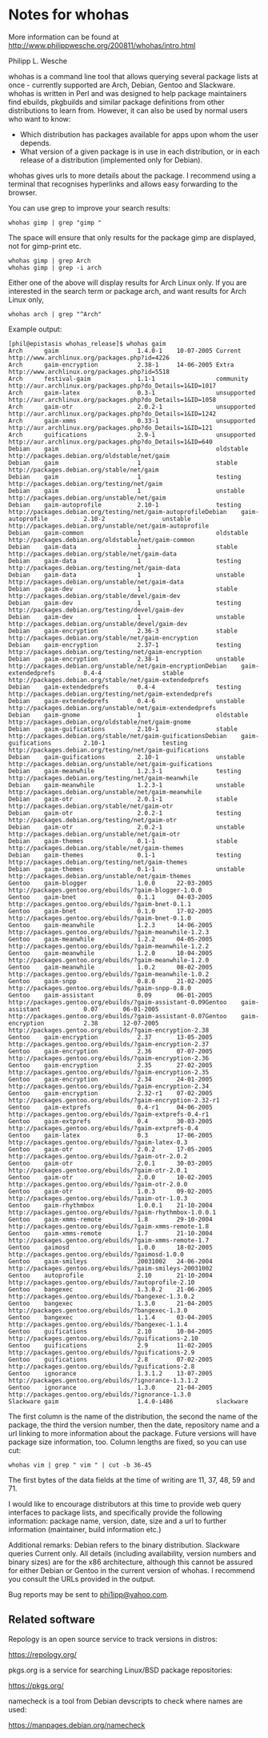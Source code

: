 # Notes for whohas

More information can be found at http://www.philippwesche.org/200811/whohas/intro.html

Philipp L. Wesche

whohas is a command line tool that allows querying several package lists at once - currently supported are Arch, Debian, Gentoo and Slackware. whohas is written in Perl and was designed to help package maintainers find ebuilds, pkgbuilds and similar package definitions from other distributions to learn from. However, it can also be used by normal users who want to know:
- Which distribution has packages available for apps upon whom the user depends.
- What version of a given package is in use in each distribution, or in each release of a distribution (implemented only for Debian).

whohas gives urls to more details about the package. I recommend using a terminal that recognises hyperlinks and allows easy forwarding to the browser.

You can use grep to improve your search results:
```
whohas gimp | grep "gimp "
```
The space will ensure that only results for the package gimp are displayed, not for gimp-print etc.
```
whohas gimp | grep Arch
whohas gimp | grep -i arch
```
Either one of the above will display results for Arch Linux only. If you are interested in the search term or package arch, and want results for Arch Linux only,
```
whohas arch | grep "^Arch"
```

Example output:
```
[phil@epistasis whohas_release]$ whohas gaim
Arch      gaim                      1.4.0-1    10-07-2005 Current     http://www.archlinux.org/packages.php?id=4226
Arch      gaim-encryption           2.38-1     14-06-2005 Extra       http://www.archlinux.org/packages.php?id=5518
Arch      festival-gaim             1.1-1                 community   http://aur.archlinux.org/packages.php?do_Details=1&ID=1017
Arch      gaim-latex                0.3-1                 unsupported http://aur.archlinux.org/packages.php?do_Details=1&ID=1058
Arch      gaim-otr                  2.0.2-1               unsupported http://aur.archlinux.org/packages.php?do_Details=1&ID=1242
Arch      gaim-xmms                 0.33-1                unsupported http://aur.archlinux.org/packages.php?do_Details=1&ID=121
Arch      guifications              2.9-1                 unsupported http://aur.archlinux.org/packages.php?do_Details=1&ID=640
Debian    gaim                      1                     oldstable   http://packages.debian.org/oldstable/net/gaim
Debian    gaim                      1                     stable      http://packages.debian.org/stable/net/gaim
Debian    gaim                      1                     testing     http://packages.debian.org/testing/net/gaim
Debian    gaim                      1                     unstable    http://packages.debian.org/unstable/net/gaim
Debian    gaim-autoprofile          2.10-1                testing     http://packages.debian.org/testing/net/gaim-autoprofileDebian    gaim-autoprofile          2.10-2                unstable    http://packages.debian.org/unstable/net/gaim-autoprofile
Debian    gaim-common               1                     oldstable   http://packages.debian.org/oldstable/net/gaim-common
Debian    gaim-data                 1                     stable      http://packages.debian.org/stable/net/gaim-data
Debian    gaim-data                 1                     testing     http://packages.debian.org/testing/net/gaim-data
Debian    gaim-data                 1                     unstable    http://packages.debian.org/unstable/net/gaim-data
Debian    gaim-dev                  1                     stable      http://packages.debian.org/stable/devel/gaim-dev
Debian    gaim-dev                  1                     testing     http://packages.debian.org/testing/devel/gaim-dev
Debian    gaim-dev                  1                     unstable    http://packages.debian.org/unstable/devel/gaim-dev
Debian    gaim-encryption           2.36-3                stable      http://packages.debian.org/stable/net/gaim-encryption
Debian    gaim-encryption           2.37-1                testing     http://packages.debian.org/testing/net/gaim-encryption
Debian    gaim-encryption           2.38-1                unstable    http://packages.debian.org/unstable/net/gaim-encryptionDebian    gaim-extendedprefs        0.4-4                 stable      http://packages.debian.org/stable/net/gaim-extendedprefs
Debian    gaim-extendedprefs        0.4-4                 testing     http://packages.debian.org/testing/net/gaim-extendedprefs
Debian    gaim-extendedprefs        0.4-6                 unstable    http://packages.debian.org/unstable/net/gaim-extendedprefs
Debian    gaim-gnome                1                     oldstable   http://packages.debian.org/oldstable/net/gaim-gnome
Debian    gaim-guifications         2.10-1                stable      http://packages.debian.org/stable/net/gaim-guificationsDebian    gaim-guifications         2.10-1                testing     http://packages.debian.org/testing/net/gaim-guifications
Debian    gaim-guifications         2.10-1                unstable    http://packages.debian.org/unstable/net/gaim-guifications
Debian    gaim-meanwhile            1.2.3-1               testing     http://packages.debian.org/testing/net/gaim-meanwhile
Debian    gaim-meanwhile            1.2.3-1               unstable    http://packages.debian.org/unstable/net/gaim-meanwhile
Debian    gaim-otr                  2.0.1-1               stable      http://packages.debian.org/stable/net/gaim-otr
Debian    gaim-otr                  2.0.2-1               testing     http://packages.debian.org/testing/net/gaim-otr
Debian    gaim-otr                  2.0.2-1               unstable    http://packages.debian.org/unstable/net/gaim-otr
Debian    gaim-themes               0.1-1                 stable      http://packages.debian.org/stable/net/gaim-themes
Debian    gaim-themes               0.1-1                 testing     http://packages.debian.org/testing/net/gaim-themes
Debian    gaim-themes               0.1-1                 unstable    http://packages.debian.org/unstable/net/gaim-themes
Gentoo    gaim-blogger              1.0.0      22-03-2005             http://packages.gentoo.org/ebuilds/?gaim-blogger-1.0.0
Gentoo    gaim-bnet                 0.1.1      04-03-2005             http://packages.gentoo.org/ebuilds/?gaim-bnet-0.1.1
Gentoo    gaim-bnet                 0.1.0      17-02-2005             http://packages.gentoo.org/ebuilds/?gaim-bnet-0.1.0
Gentoo    gaim-meanwhile            1.2.3      14-06-2005             http://packages.gentoo.org/ebuilds/?gaim-meanwhile-1.2.3
Gentoo    gaim-meanwhile            1.2.2      04-05-2005             http://packages.gentoo.org/ebuilds/?gaim-meanwhile-1.2.2
Gentoo    gaim-meanwhile            1.2.0      10-04-2005             http://packages.gentoo.org/ebuilds/?gaim-meanwhile-1.2.0
Gentoo    gaim-meanwhile            1.0.2      08-02-2005             http://packages.gentoo.org/ebuilds/?gaim-meanwhile-1.0.2
Gentoo    gaim-snpp                 0.8.0      21-02-2005             http://packages.gentoo.org/ebuilds/?gaim-snpp-0.8.0
Gentoo    gaim-assistant            0.09       06-01-2005             http://packages.gentoo.org/ebuilds/?gaim-assistant-0.09Gentoo    gaim-assistant            0.07       06-01-2005             http://packages.gentoo.org/ebuilds/?gaim-assistant-0.07Gentoo    gaim-encryption           2.38       12-07-2005             http://packages.gentoo.org/ebuilds/?gaim-encryption-2.38
Gentoo    gaim-encryption           2.37       13-05-2005             http://packages.gentoo.org/ebuilds/?gaim-encryption-2.37
Gentoo    gaim-encryption           2.36       07-07-2005             http://packages.gentoo.org/ebuilds/?gaim-encryption-2.36
Gentoo    gaim-encryption           2.35       27-02-2005             http://packages.gentoo.org/ebuilds/?gaim-encryption-2.35
Gentoo    gaim-encryption           2.34       24-01-2005             http://packages.gentoo.org/ebuilds/?gaim-encryption-2.34
Gentoo    gaim-encryption           2.32-r1    07-02-2005             http://packages.gentoo.org/ebuilds/?gaim-encryption-2.32-r1
Gentoo    gaim-extprefs             0.4-r1     04-06-2005             http://packages.gentoo.org/ebuilds/?gaim-extprefs-0.4-r1
Gentoo    gaim-extprefs             0.4        30-03-2005             http://packages.gentoo.org/ebuilds/?gaim-extprefs-0.4
Gentoo    gaim-latex                0.3        17-06-2005             http://packages.gentoo.org/ebuilds/?gaim-latex-0.3
Gentoo    gaim-otr                  2.0.2      17-05-2005             http://packages.gentoo.org/ebuilds/?gaim-otr-2.0.2
Gentoo    gaim-otr                  2.0.1      30-03-2005             http://packages.gentoo.org/ebuilds/?gaim-otr-2.0.1
Gentoo    gaim-otr                  2.0.0      10-02-2005             http://packages.gentoo.org/ebuilds/?gaim-otr-2.0.0
Gentoo    gaim-otr                  1.0.3      09-02-2005             http://packages.gentoo.org/ebuilds/?gaim-otr-1.0.3
Gentoo    gaim-rhythmbox            1.0.0.1    21-10-2004             http://packages.gentoo.org/ebuilds/?gaim-rhythmbox-1.0.0.1
Gentoo    gaim-xmms-remote          1.8        29-10-2004             http://packages.gentoo.org/ebuilds/?gaim-xmms-remote-1.8
Gentoo    gaim-xmms-remote          1.7        21-10-2004             http://packages.gentoo.org/ebuilds/?gaim-xmms-remote-1.7
Gentoo    gaimosd                   1.0.0      18-02-2005             http://packages.gentoo.org/ebuilds/?gaimosd-1.0.0
Gentoo    gaim-smileys              20031002   24-06-2004             http://packages.gentoo.org/ebuilds/?gaim-smileys-20031002
Gentoo    autoprofile               2.10       21-10-2004             http://packages.gentoo.org/ebuilds/?autoprofile-2.10
Gentoo    bangexec                  1.3.0.2    21-06-2005             http://packages.gentoo.org/ebuilds/?bangexec-1.3.0.2
Gentoo    bangexec                  1.3.0      21-04-2005             http://packages.gentoo.org/ebuilds/?bangexec-1.3.0
Gentoo    bangexec                  1.1.4      03-04-2005             http://packages.gentoo.org/ebuilds/?bangexec-1.1.4
Gentoo    guifications              2.10       10-04-2005             http://packages.gentoo.org/ebuilds/?guifications-2.10
Gentoo    guifications              2.9        11-02-2005             http://packages.gentoo.org/ebuilds/?guifications-2.9
Gentoo    guifications              2.8        07-02-2005             http://packages.gentoo.org/ebuilds/?guifications-2.8
Gentoo    ignorance                 1.3.1.2    13-07-2005             http://packages.gentoo.org/ebuilds/?ignorance-1.3.1.2
Gentoo    ignorance                 1.3.0      21-04-2005             http://packages.gentoo.org/ebuilds/?ignorance-1.3.0
Slackware gaim                      1.4.0-i486            slackware
```

The first column is the name of the distribution, the second the name of the package, the third the version number, then the date, repository name and a url linking to more information about the package. Future versions will have package size information, too. Column lengths are fixed, so you can use cut:
```
whohas vim | grep " vim " | cut -b 36-45
```

The first bytes of the data fields at the time of writing are 11, 37, 48, 59 and 71.

I would like to encourage distributors at this time to provide web query interfaces to package lists, and specifically provide the following information: package name, version, date, size and a url to further information (maintainer, build information etc.)

Additional remarks: Debian refers to the binary distribution. Slackware queries Current only. All details (including availability, version numbers and binary sizes) are for the x86 architecture, although this cannot be assured for either Debian or Gentoo in the current version of whohas. I recommend you consult the URLs provided in the output.

Bug reports may be sent to phi1ipp@yahoo.com.



## Related software

Repology is an open source service to track versions in distros:

https://repology.org/

pkgs.org is a service for searching Linux/BSD package repositories:

https://pkgs.org/

namecheck is a tool from Debian devscripts to check where names are used:

https://manpages.debian.org/namecheck
